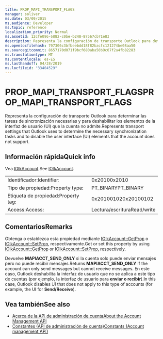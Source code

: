 ```yaml
---
title: PROP_MAPI_TRANSPORT_FLAGS
manager: soliver
ms.date: 03/09/2015
ms.audience: Developer
ms.topic: reference
localization_priority: Normal
ms.assetid: 12cfe096-6882-c0be-b248-87567cb71e83
description: Representa la configuración de transporte Outlook para determinar las tareas de sincronización necesarias y para deshabilitar los elementos de la interfaz de usuario (UI) que la cuenta no admite.
ms.openlocfilehash: 707306c3bfbeebdd18f82bacfc121274be08aa50
ms.sourcegitcommit: 8657170d071f9bcf680aba50b9c07f2a4fb82283
ms.translationtype: MT
ms.contentlocale: es-ES
ms.lasthandoff: 04/28/2019
ms.locfileid: "33404529"
---
```

# <a name="prop_mapi_transport_flags"></a><span data-ttu-id="2ea16-103">PROP_MAPI_TRANSPORT_FLAGS</span><span class="sxs-lookup"><span data-stu-id="2ea16-103">PROP_MAPI_TRANSPORT_FLAGS</span></span>

<span data-ttu-id="2ea16-104">Representa la configuración de transporte Outlook para determinar las tareas de sincronización necesarias y para deshabilitar los elementos de la interfaz de usuario (UI) que la cuenta no admite.</span><span class="sxs-lookup"><span data-stu-id="2ea16-104">Represents transport settings that Outlook uses to determine the necessary synchronization tasks and to disable the user interface (UI) elements that the account does not support.</span></span>
  
## <a name="quick-info"></a><span data-ttu-id="2ea16-105">Información rápida</span><span class="sxs-lookup"><span data-stu-id="2ea16-105">Quick info</span></span>

<span data-ttu-id="2ea16-106">Vea [IOlkAccount](iolkaccount.md).</span><span class="sxs-lookup"><span data-stu-id="2ea16-106">See [IOlkAccount](iolkaccount.md).</span></span>
  
|||
|:-----|:-----|
|<span data-ttu-id="2ea16-107">Identificador:</span><span class="sxs-lookup"><span data-stu-id="2ea16-107">Identifier:</span></span>  <br/> |<span data-ttu-id="2ea16-108">0x2010</span><span class="sxs-lookup"><span data-stu-id="2ea16-108">0x2010</span></span>  <br/> |
|<span data-ttu-id="2ea16-109">Tipo de propiedad:</span><span class="sxs-lookup"><span data-stu-id="2ea16-109">Property type:</span></span>  <br/> |<span data-ttu-id="2ea16-110">PT_BINARY</span><span class="sxs-lookup"><span data-stu-id="2ea16-110">PT_BINARY</span></span>  <br/> |
|<span data-ttu-id="2ea16-111">Etiqueta de propiedad:</span><span class="sxs-lookup"><span data-stu-id="2ea16-111">Property tag:</span></span>  <br/> |<span data-ttu-id="2ea16-112">0x20100102</span><span class="sxs-lookup"><span data-stu-id="2ea16-112">0x20100102</span></span>  <br/> |
|<span data-ttu-id="2ea16-113">Access:</span><span class="sxs-lookup"><span data-stu-id="2ea16-113">Access:</span></span>  <br/> |<span data-ttu-id="2ea16-114">Lectura/escritura</span><span class="sxs-lookup"><span data-stu-id="2ea16-114">Read/write</span></span>  <br/> |
   
## <a name="remarks"></a><span data-ttu-id="2ea16-115">Comentarios</span><span class="sxs-lookup"><span data-stu-id="2ea16-115">Remarks</span></span>

<span data-ttu-id="2ea16-116">Obtenga o establezca esta propiedad mediante [IOlkAccount::GetProp](iolkaccount-getprop.md) o [IOlkAccount::SetProp](iolkaccount-setprop.md), respectivamente.</span><span class="sxs-lookup"><span data-stu-id="2ea16-116">Get or set this property by using [IOlkAccount::GetProp](iolkaccount-getprop.md) or [IOlkAccount::SetProp](iolkaccount-setprop.md), respectively.</span></span>
  
<span data-ttu-id="2ea16-117">Devuelve **MAPIACCT_SEND_ONLY** si la cuenta solo puede enviar mensajes pero no puede recibir mensajes.</span><span class="sxs-lookup"><span data-stu-id="2ea16-117">Returns **MAPIACCT_SEND_ONLY** if the account can only send messages but cannot receive messages.</span></span> <span data-ttu-id="2ea16-118">En este caso, Outlook deshabilita la interfaz de usuario que no se aplica a este tipo de cuentas (por ejemplo, la interfaz de usuario para **enviar o recibir**).</span><span class="sxs-lookup"><span data-stu-id="2ea16-118">In this case, Outlook disables UI that does not apply to this type of accounts (for example, the UI for **Send/Receive**).</span></span>
  
## <a name="see-also"></a><span data-ttu-id="2ea16-119">Vea también</span><span class="sxs-lookup"><span data-stu-id="2ea16-119">See also</span></span>

- [<span data-ttu-id="2ea16-120">Acerca de la API de administración de cuenta</span><span class="sxs-lookup"><span data-stu-id="2ea16-120">About the Account Management API</span></span>](about-the-account-management-api.md)  
- [<span data-ttu-id="2ea16-121">Constantes (API de administración de cuenta)</span><span class="sxs-lookup"><span data-stu-id="2ea16-121">Constants (Account management API)</span></span>](constants-account-management-api.md)

